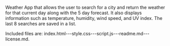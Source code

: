 Weather App that allows the user to search for a city and return the weather for that current day along with the 5 day forecast. It also displays information such as temperature, humidity, wind speed, and UV index. The last 8 searches are saved in a list.

Included files are: index.html---style.css---script.js---readme.md---license.md.
